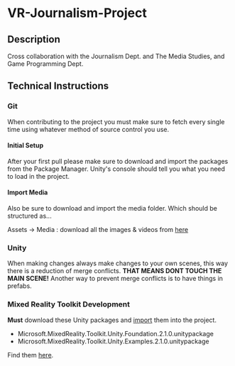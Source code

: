# VR-Journalism-Project

## Description
Cross collaboration with the Journalism Dept. and The Media Studies, and Game Programming Dept.

## Technical Instructions

### Git

When contributing to the project you must make sure to fetch every single time using whatever method of source control you use.

#### Initial Setup

After your first pull please make sure to download and import the packages from the Package Manager. Unity's console should tell you what you need to load in the project.

#### Import Media

Also be sure to download and import the media folder. Which should be structured as...

Assets -> Media : download all the images & videos from [here](https://drive.google.com/drive/folders/1mg7j1BqTlZJ6SZx6-2vQ6vD2C_bu4B9a "Gore Park, Climate Change Protest ")

### Unity

When making changes always make changes to your own scenes, this way there is a reduction of merge conflicts. **THAT MEANS DONT TOUCH THE MAIN SCENE!** Another way to prevent merge conflicts is to have things in prefabs.

### Mixed Reality Toolkit Development

**Must** download these Unity packages and [import](https://docs.unity3d.com/Manual/AssetPackages.html#ImportingPackages) them into the project.

* Microsoft.MixedReality.Toolkit.Unity.Foundation.2.1.0.unitypackage
* Microsoft.MixedReality.Toolkit.Unity.Examples.2.1.0.unitypackage

Find them [here](https://github.com/Microsoft/MixedRealityToolkit-Unity/releases).
